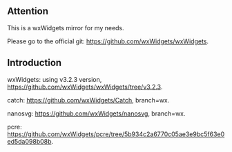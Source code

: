 
## Attention

This is a wxWidgets mirror for my needs. 

Please go to the official git: https://github.com/wxWidgets/wxWidgets.


## Introduction

wxWidgets: using v3.2.3 version, https://github.com/wxWidgets/wxWidgets/tree/v3.2.3.

catch: https://github.com/wxWidgets/Catch, branch=wx.

nanosvg: https://github.com/wxWidgets/nanosvg, branch=wx.

pcre: https://github.com/wxWidgets/pcre/tree/5b934c2a6770c05ae3e9bc5f63e0ed5da098b08b.

